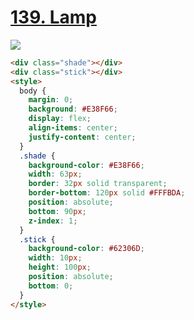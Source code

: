 # [139. Lamp](https://cssbattle.dev/play/139)

![](https://cssbattle.dev/targets/139.png)

```HTML
<div class="shade"></div>
<div class="stick"></div>
<style>
  body {
    margin: 0;
    background: #E38F66;
    display: flex;
    align-items: center;
    justify-content: center;
  }
  .shade {
    background-color: #E38F66;
    width: 63px;
    border: 32px solid transparent;
    border-bottom: 120px solid #FFFBDA;
    position: absolute;
    bottom: 90px;
    z-index: 1;
  }
  .stick {
    background-color: #62306D;
    width: 10px;
    height: 100px;
    position: absolute;
    bottom: 0;
  }
</style>

```
